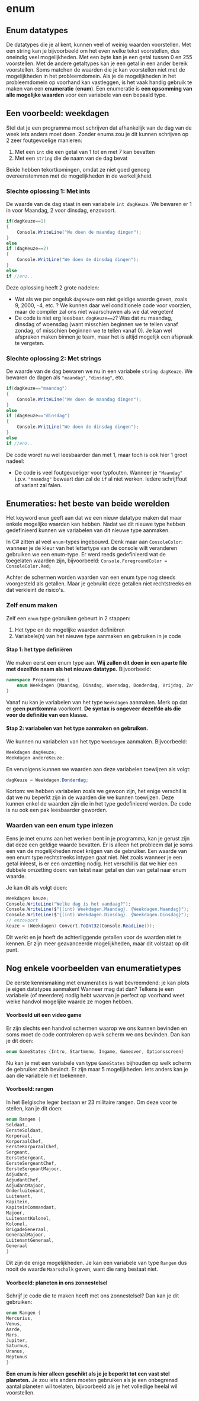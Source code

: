 # enum

## Enum datatypes

De datatypes die je al kent, kunnen veel of weinig waarden voorstellen. Met een string kan je bijvoorbeeld om het even welke tekst voorstellen, dus oneindig veel mogelijkheden. Met een byte kan je een getal tussen 0 en 255 voorstellen. Met de andere getaltypes kan je een getal in een ander bereik voorstellen. Soms matchen de waarden die je kan voorstellen niet met de mogelijkheden in het probleemdomein. Als je de mogelijkheden in het probleemdomein op voorhand kan vastleggen, is het vaak handig gebruik te maken van een **enumeratie** \(**enum**\). Een enumeratie is **een opsomming van alle mogelijke waarden** voor een variabele van een bepaald type.

## Een voorbeeld: weekdagen

Stel dat je een programma moet schrijven dat afhankelijk van de dag van de week iets anders moet doen. Zonder enums zou je dit kunnen schrijven op 2 zeer foutgevoelige manieren:

1. Met een `int` die een getal van 1 tot en met 7 kan bevatten
2. Met een `string` die de naam van de dag bevat

Beide hebben tekortkomingen, omdat ze niet goed genoeg overeenstemmen met de mogelijkheden in de werkelijkheid.

### Slechte oplossing 1: Met ints

De waarde van de dag staat in een variabele `int dagKeuze`. We bewaren er 1 in voor Maandag, 2 voor dinsdag, enzovoort.

```csharp
if(dagKeuze==1)
{
    Console.WriteLine("We doen de maandag dingen");
}
else 
if (dagKeuze==2)
{
    Console.WritLine("We doen de dinsdag dingen");
}
else 
if //enz..
```

Deze oplossing heeft 2 grote nadelen:

* Wat als we per ongeluk `dagKeuze` een niet geldige waarde geven, zoals 9, 2000, -4, etc. ? We kunnen daar wel conditionele code voor voorzien, maar de compiler zal ons niet waarschuwen als we dat vergeten!
* De code is niet erg leesbaar. `dagKeuze==2`? Was dat nu maandag, dinsdag of woensdag \(want misschien beginnen we te tellen vanaf zondag, of misschien beginnen we te tellen vanaf 0\). Je kan wel afspraken maken binnen je team, maar het is altijd mogelijk een afspraak te vergeten.

### Slechte oplossing 2: Met strings

De waarde van de dag bewaren we nu in een variabele `string dagKeuze`. We bewaren de dagen als `"maandag"`, `"dinsdag"`, etc.

```csharp
if(dagKeuze=="maandag")
{
    Console.WriteLine("We doen de maandag dingen");
}
else 
if (dagKeuze=="dinsdag")
{
    Console.WritLine("We doen de dinsdag dingen");
}
else 
if //enz..
```

De code wordt nu wel leesbaarder dan met 1, maar toch is ook hier 1 groot nadeel:

* De code is veel foutgevoeliger voor typfouten. Wanneer je `"Maandag"` i.p.v. `"maandag"` bewaart dan zal de `if` al niet werken. Iedere schrijffout of variant zal falen. 

## Enumeraties: het beste van beide werelden

Het keyword `enum` geeft aan dat we een nieuw datatype maken dat maar enkele mogelijke waarden kan hebben. Nadat we dit nieuwe type hebben gedefinieerd kunnen we variabelen van dit nieuwe type aanmaken.

In C\# zitten al veel `enum`-types ingebouwd. Denk maar aan `ConsoleColor`: wanneer je de kleur van het lettertype van de console wilt veranderen gebruiken we een enum-type. Er werd reeds gedefinieerd wat de toegelaten waarden zijn, bijvoorbeeld: `Console.ForegroundColor = ConsoleColor.Red;`

Achter de schermen worden waarden van een enum type nog steeds voorgesteld als getallen. Maar je gebruikt deze getallen niet rechtstreeks en dat verkleint de risico's.

### Zelf enum maken

Zelf een `enum` type gebruiken gebeurt in 2 stappen:

1. Het type en de mogelijke waarden definiëren
2. Variabele\(n\) van het nieuwe type aanmaken en gebruiken in je code

#### Stap 1: het type definiëren

We maken eerst een enum type aan. **Wij zullen dit doen in een aparte file met dezelfde naam als het nieuwe datatype.** Bijvoorbeeld:

```csharp
namespace Programmeren {
    enum Weekdagen {Maandag, Dinsdag, Woensdag, Donderdag, Vrijdag, Zaterdag, Zondag}
}
```

Vanaf nu kan je variabelen van het type `Weekdagen` aanmaken. Merk op dat er **geen puntkomma** voorkomt. **De syntax is ongeveer dezelfde als die voor de definitie van een klasse.**

#### Stap 2: variabelen van het type aanmaken en gebruiken.

We kunnen nu variabelen van het type `Weekdagen` aanmaken. Bijvoorbeeld:

```csharp
Weekdagen dagKeuze;
Weekdagen andereKeuze;
```

En vervolgens kunnen we waarden aan deze variabelen toewijzen als volgt:

```csharp
dagKeuze = Weekdagen.Donderdag;
```

Kortom: we hebben variabelen zoals we gewoon zijn, het enige verschil is dat we nu beperkt zijn in de waarden die we kunnen toewijzen. Deze kunnen enkel de waarden zijn die in het type gedefinieerd werden. De code is nu ook een pak leesbaarder geworden.

### Waarden van een enum type inlezen

Eens je met enums aan het werken bent in je programma, kan je gerust zijn dat deze een geldige waarde bevatten. Er is alleen het probleem dat je soms een van de mogelijkheden moet krijgen van de gebruiker. Een waarde van een enum type rechtstreeks intypen gaat niet. Net zoals wanneer je een getal inleest, is er een omzetting nodig. Het verschil is dat we hier een dubbele omzetting doen: van tekst naar getal en dan van getal naar enum waarde.

Je kan dit als volgt doen:

```csharp
Weekdagen keuze;
Console.WriteLine("Welke dag is het vandaag?");
Console.WriteLine($"{(int) Weekdagen.Maandag}. {Weekdagen.Maandag}");
Console.WriteLine($"{(int) Weekdagen.Dinsdag}. {Weekdagen.Dinsdag}");
// enzovoort
keuze = (Weekdagen) Convert.ToInt32(Console.ReadLine());
```

Dit werkt en je hoeft de achterliggende getallen voor de waarden niet te kennen. Er zijn meer geavanceerde mogelijkheden, maar dit volstaat op dit punt.

## Nog enkele voorbeelden van enumeratietypes

De eerste kennismaking met enumeraties is wat bevreemdend: je kan plots je eigen datatypes aanmaken! Wanneer mag dat dan? Telkens je een variabele \(of meerdere\) nodig hebt waarvan je perfect op voorhand weet welke handvol mogelijke waarde ze mogen hebben.

#### Voorbeeld uit een video game

Er zijn slechts een handvol schermen waarop we ons kunnen bevinden en soms moet de code controleren op welk scherm we ons bevinden. Dan kan je dit doen:

```csharp
enum GameStates {Intro, Startmenu, Ingame, Gameover, Optionsscreen}
```

Nu kan je met een variabele van type `GameStates` bijhouden op welk scherm de gebruiker zich bevindt. Er zijn maar 5 mogelijkheden. Iets anders kan je aan die variabele niet toekennen.

#### Voorbeeld: rangen

In het Belgische leger bestaan er 23 militaire rangen. Om deze voor te stellen, kan je dit doen:

```csharp
enum Rangen {
Soldaat,
EersteSoldaat,
Korporaal,
KorporaalChef,
EersteKorporaalChef,
Sergeant,
EersteSergeant,
EersteSergeantChef,
EersteSergeantMajoor,
Adjudant,
AdjudantChef,
AdjudantMajoor,
Onderluitenant,
Luitenant,
Kapitein,
KapiteinCommandant,
Majoor,
LuitenantKolonel,
Kolonel,
BrigadeGeneraal,
GeneraalMajoor,
LuitenantGeneraal,
Generaal
}
```

Dit zijn de enige mogelijkheden. Je kan een variabele van type `Rangen` dus nooit de waarde `Maarschalk` geven, want die rang bestaat niet.

#### Voorbeeld: planeten in ons zonnestelsel

Schrijf je code die te maken heeft met ons zonnestelsel? Dan kan je dit gebruiken:

```csharp
enum Rangen {
Mercurius,
Venus,
Aarde,
Mars,
Jupiter,
Saturnus,
Uranus,
Neptunus
}
```

**Een enum is hier alleen geschikt als je je beperkt tot een vast stel planeten.** Je zou iets anders moeten gebruiken als je een onbegrensd aantal planeten wil toelaten, bijvoorbeeld als je het volledige heelal wil voorstellen.

